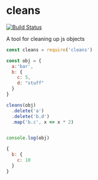 # cleans

[![Build
Status](https://travis-ci.org/benfoxall/cleans.svg?branch=master)](https://travis-ci.org/benfoxall/cleans)

A tool for cleaning up js objects

```js
const cleans = require('cleans')

const obj = {
  a:'bar',
  b: {
    c: 5,
    d: "stuff"
  }  
}

cleans(obj)
  .delete('a')
  .delete('b.d')
  .map('b.c', x => x * 2)


console.log(obj)

{
  b: {
    c: 10
  }  
}
```
